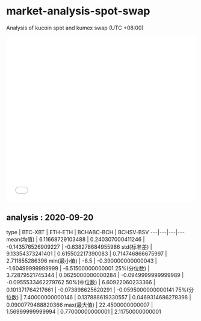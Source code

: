 # market-analysis-spot-swap
Analysis of kucoin spot and kumex swap (UTC +08:00)

<iframe width="100%" height="440" src="./data.html" frameborder="no" border="0" scrolling="no"></iframe>

## analysis : 2020-09-20

type | BTC-XBT | ETH-ETH | BCHABC-BCH | BCHSV-BSV 
---|---|---|---
mean(均值) | 6.11668729103488 | 0.240307000411246 | -0.143576526909227 | -0.638278684955986
std(标准差) | 9.13354373241401 | 0.615502217390083 | 0.714746866675997 | 2.711855286396
min(最小值) | -8.5 | -0.390000000000043 | -1.60499999999999 | -6.51500000000001
25%(分位数) | 3.72879521745344 | 0.0625000000000284 | -0.0949999999999989 | -0.0955533462279762
50%(中位数) | 6.60922060233366 | 0.101371764217661 | -0.073898625620291 | -0.0595000000000141
75%(分位数) | 7.40000000000146 | 0.137888619330557 | 0.0469314686278398 | 0.0900779488820366
max(最大值) | 22.4500000000007 | 1.56999999999994 | 0.77000000000001 | 2.11750000000001
